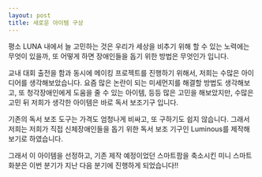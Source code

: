 ```yaml
---
layout: post
title: 새로운 아이템 구상
---
```


평소 LUNA 내에서 늘 고민하는 것은  우리가 세상을 비추기 위해 할 수 있는 노력에는 무엇이 있을까, 또 어떻게 하면 장애인들을 돕기 위한 방법은 무엇인가 입니다.

교내 대회 출전을 함과 동시에 메이킹 프로젝트를 진행하기 위해서, 저희는 수많은 아이디어를 생각해보았습니다. 요즘 많은 논란이 되는 미세먼지를 해결할 방법도 생각해보고, 또 청각장애인에게 도움을 줄 수 있는 아이템, 등등 많은 고민을 해보았지만, 수많은 고민 뒤 저희가 생각한 아이템은 바로 독서 보조기구 입니다. 

기존의 독서 보조 도구는 가격도 엄청나게 비싸고, 또 구하기도 쉽지 않습니다. 그래서 저희는 저희가 직접 신체장애인들을 돕기 위한 독서 보조 기구인 Luminous를 제작해 보기로 하였습니다.

그래서 이 아이템을 선정하고, 기존 제작 예정이었던 스마트팜을 축소시킨 미니 스마트화분은 이번 분기가 지난 다음 분기에 진행하게 되었습니다!!

